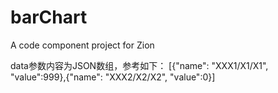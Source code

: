 # barChart

A code component project for Zion

data参数内容为JSON数组，参考如下：
[{"name": "XXX1/X1/X1", "value":999},{"name": "XXX2/X2/X2", "value":0}]
